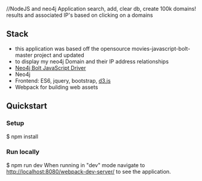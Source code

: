 //NodeJS and neo4j Application
search, add, clear db, create 100k domains!
results and associated IP's based on clicking on a domains

## Stack
* this application was based off the opensource movies-javascript-bolt-master project and updated 
* to display my neo4j Domain and their IP address relationships
* [Neo4j Bolt JavaScript Driver](https://github.com/neo4j/neo4j-javascript-driver)
* Neo4j
* Frontend: ES6, jquery, bootstrap, [d3.js](http://d3js.org/)
* Webpack for building web assets

## Quickstart

### Setup
$ npm install

### Run locally
$ npm run dev
When running in "dev" mode navigate to [http://localhost:8080/webpack-dev-server/](http://localhost:8080/webpack-dev-server/) to see the application.
